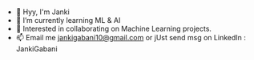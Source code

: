 ### 
- 👋 Hyy, I'm Janki
- 🌱 I’m currently learning ML & AI
- 👀 Interested in collaborating on Machine Learning projects.
- 📫 Email me jankigabani10@gmail.com or jUst send msg on LinkedIn : JankiGabani
<!--
- 🔭 I’m currently working on ...
- 🌱 I’m currently learning Machine Learning and Deep Learning
- 👯 I’m looking to collaborate on 
- 🤔 I’m looking for help with ...
- 💬 Ask me about ...
- 📫 How to reach me: ...
- 😄 Pronouns: ...
- ⚡ Fun fact: ...
-->
